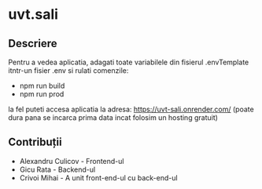 # uvt.sali

## Descriere
Pentru a vedea aplicatia, adagati toate variabilele din fisierul .envTemplate itntr-un fisier .env si rulati comenzile:
+ npm run build
+ npm run prod

la fel puteti accesa aplicatia la adresa: https://uvt-sali.onrender.com/   (poate dura pana se incarca prima data incat folosim un hosting gratuit)

## Contribuții
+ Alexandru Culicov - Frontend-ul
+ Gicu Rata - Backend-ul
+ Crivoi Mihai - A unit front-end-ul cu back-end-ul
